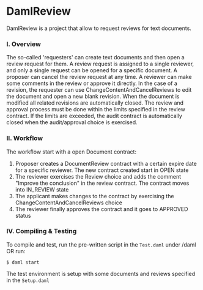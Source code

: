﻿# DamlReview

DamlReview is a project that allow to request reviews for text documents.

### I. Overview

The so-called 'requesters' can create text documents and then open a review request for them. A review request is assigned to a single reviewer, and only a single request can be opened for a specific document.
A proposer can cancel the review request at any time. A reviewer can make some comments in the review or approve it directly. In the case of a revision, the requester can use ChangeContentAndCancelReviews to edit the document and open a new blank revision. When the document is modified all related revisions are automatically closed. The review and approval process must be done within the limits specified in the review contract. If the limits are exceeded, the audit contract is automatically closed when the audit/approval choice is exercised.

### II. Workflow

The workflow start with a open Document contract:

1. Proposer creates a DocumentReview contract with a certain expire date for a specific reviewer. The new contract created start in OPEN state
2. The reviewer exercises the Review choice and adds the comment "Improve the conclusion" in the review contract. The contract moves into IN_REVIEW state
3. The applicant makes changes to the contract by exercising the ChangeContentAndCancelReviews choice
4. The reviewer finally approves the contract and it goes to APPROVED status

### IV. Compiling & Testing

To compile and test, run the pre-written script in the `Test.daml` under /daml OR run:

```
$ daml start
```

The test environment is setup with some documents and reviews specified in the `Setup.daml`
